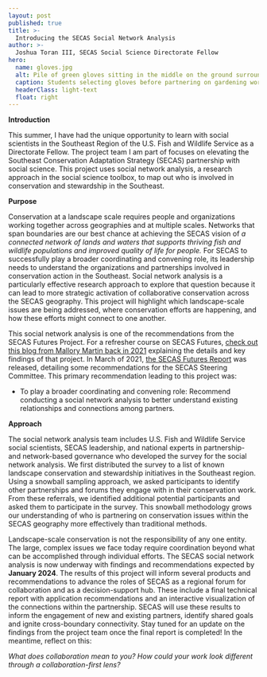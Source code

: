 ```yaml
---
layout: post
published: true
title: >-
  Introducing the SECAS Social Network Analysis
author: >-
  Joshua Toran III, SECAS Social Science Directorate Fellow
hero:
  name: gloves.jpg
  alt: Pile of green gloves sitting in the middle on the ground surrounded by hands reaching in.
  caption: Students selecting gloves before partnering on gardening work. <a href="https://digitalmedia.fws.gov/digital/collection/natdiglib/id/33904/rec/4">Photo</a> by Gary Peeples, USFWS.
  headerClass: light-text
  float: right
---
```

**Introduction**  

This summer, I have had the unique opportunity to learn with social scientists in the Southeast Region of the U.S. Fish and Wildlife Service as a Directorate Fellow. The project team I am part of focuses on elevating the Southeast Conservation Adaptation Strategy (SECAS) partnership with social science. This project uses social network analysis, a research approach in the social science toolbox, to map out who is involved in conservation and stewardship in the Southeast.<!--more-->  

**Purpose**  

Conservation at a landscape scale requires people and organizations working together across geographies and at multiple scales. Networks that span boundaries are our best chance at achieving the SECAS vision of _a connected network of lands and waters that supports thriving fish and wildlife populations and improved quality of life for people._ For SECAS to successfully play a broader coordinating and convening role, its leadership needs to understand the organizations and partnerships involved in conservation action in the Southeast. Social network analysis is a particularly effective research approach to explore that question because it can lead to more strategic activation of collaborative conservation across the SECAS geography. This project will highlight which landscape-scale issues are being addressed, where conservation efforts are happening, and how these efforts might connect to one another.

This social network analysis is one of the recommendations from the SECAS Futures Project. For a refresher course on SECAS Futures, [check out this blog from Mallory Martin back in 2021](http://secassoutheast.org/2021/01/15/Preliminary-recommendations-from-the-SECAS-Futures-Project) explaining the details and key findings of that project. In March of 2021, [the SECAS Futures Report](https://secassoutheast.org/pdf/SECAS_Futures_final_report_March_2021.pdf) was released, detailing some recommendations for the SECAS Steering Committee. This primary recommendation leading to this project was:  

- To play a broader coordinating and convening role: Recommend conducting a social network analysis to better understand existing relationships and connections among partners.  

**Approach**  

The social network analysis team includes U.S. Fish and Wildlife Service social scientists, SECAS leadership, and national experts in partnership- and network-based governance who developed the survey for the social network analysis. We first distributed the survey to a list of known landscape conservation and stewardship initiatives in the Southeast region. Using a snowball sampling approach, we asked participants to identify other partnerships and forums they engage with in their conservation work. From these referrals, we identified additional potential participants and asked them to participate in the survey. This snowball methodology grows our understanding of who is partnering on conservation issues within the SECAS geography more effectively than traditional methods.  

Landscape-scale conservation is not the responsibility of any one entity. The large, complex issues we face today require coordination beyond what can be accomplished through individual efforts. The SECAS social network analysis is now underway with findings and recommendations expected by **January 2024**. The results of this project will inform several products and recommendations to advance the roles of SECAS as a regional forum for collaboration and as a decision-support hub. These include a final technical report with application recommendations and an interactive visualization of the connections within the partnership. SECAS will use these results to inform the engagement of new and existing partners, identify shared goals and ignite cross-boundary connectivity. Stay tuned for an update on the findings from the project team once the final report is completed! In the meantime, reflect on this:  

_What does collaboration mean to you? How could your work look different through a collaboration-first lens?_
